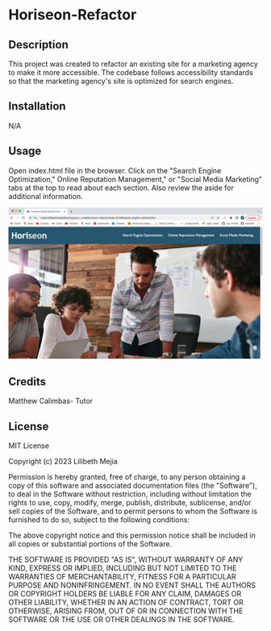 # Horiseon-Refactor
## Description
This project was created to refactor an existing site for a marketing agency to make it more accessible. The codebase follows accessibility standards so that the marketing agency's site is optimized for search engines.

## Installation
N/A

## Usage
Open index.html file in the browser. Click on the "Search Engine Optimization," Online Reputation Management," or "Social Media Marketing" tabs at the top to read about each section. Also review the aside for additional information. 

![alt text](./assets/images/screenshot.png)


## Credits
Matthew Calimbas- Tutor 

## License
MIT License

Copyright (c) 2023 Lilibeth Mejia

Permission is hereby granted, free of charge, to any person obtaining a copy
of this software and associated documentation files (the "Software"), to deal
in the Software without restriction, including without limitation the rights
to use, copy, modify, merge, publish, distribute, sublicense, and/or sell
copies of the Software, and to permit persons to whom the Software is
furnished to do so, subject to the following conditions:

The above copyright notice and this permission notice shall be included in all
copies or substantial portions of the Software.

THE SOFTWARE IS PROVIDED "AS IS", WITHOUT WARRANTY OF ANY KIND, EXPRESS OR
IMPLIED, INCLUDING BUT NOT LIMITED TO THE WARRANTIES OF MERCHANTABILITY,
FITNESS FOR A PARTICULAR PURPOSE AND NONINFRINGEMENT. IN NO EVENT SHALL THE
AUTHORS OR COPYRIGHT HOLDERS BE LIABLE FOR ANY CLAIM, DAMAGES OR OTHER
LIABILITY, WHETHER IN AN ACTION OF CONTRACT, TORT OR OTHERWISE, ARISING FROM,
OUT OF OR IN CONNECTION WITH THE SOFTWARE OR THE USE OR OTHER DEALINGS IN THE
SOFTWARE.



